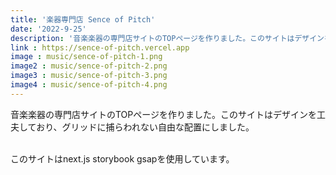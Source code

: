 ```yaml
---
title: '楽器専門店 Sence of Pitch'
date: '2022-9-25'
description: '音楽楽器の専門店サイトのTOPページを作りました。このサイトはデザインを工夫しており、グリッドに捕らわれない自由な配置にしました。'
link : https://sence-of-pitch.vercel.app
image : music/sence-of-pitch-1.png
image2 : music/sence-of-pitch-2.png
image3 : music/sence-of-pitch-3.png
image4 : music/sence-of-pitch-4.png
---
```


音楽楽器の専門店サイトのTOPページを作りました。このサイトはデザインを工夫しており、グリッドに捕らわれない自由な配置にしました。<br><br>

このサイトはnext.js storybook gsapを使用しています。

